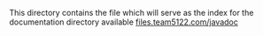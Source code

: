 This directory contains the file which will serve as the index for the documentation directory available [files.team5122.com/javadoc](http://files.team5122.com/javadoc/)